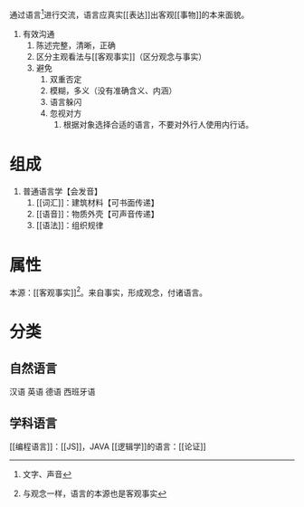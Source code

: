通过语言[^1]进行交流，语言应真实[[表达]]出客观[[事物]]的本来面貌。

1. 有效沟通
	1. 陈述完整，清晰，正确
	2. 区分主观看法与[[客观事实]]（区分观念与事实）
	3. 避免
		1. 双重否定
		2. 模糊，多义（没有准确含义、内涵）
		3. 语言躲闪
		4. 忽视对方
			1. 根据对象选择合适的语言，不要对外行人使用内行话。
# 组成
1. 普通语言学【会发音】
	1. [[词汇]]：建筑材料【可书面传递】
	2. [[语音]]：物质外壳【可声音传递】
	3. [[语法]]：组织规律
# 属性
本源：[[客观事实]][^2]。来自事实，形成观念，付诸语言。
# 分类
## 自然语言
汉语
英语
德语
西班牙语
## 学科语言
[[编程语言]]：[[JS]]，JAVA
[[逻辑学]]的语言：[[论证]] 

[^1]: 文字、声音
[^2]: 与观念一样，语言的本源也是客观事实